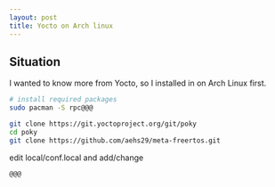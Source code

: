 ```yaml
---
layout: post
title: Yocto on Arch linux 
---
```

## Situation
I wanted to know more from Yocto, so I installed in on Arch Linux first.

```bash
# install required packages
sudo pacman -S rpc@@@

git clone https://git.yoctoproject.org/git/poky
cd poky
git clone https://github.com/aehs29/meta-freertos.git
```

edit local/conf.local and add/change
```bash
@@@
```

